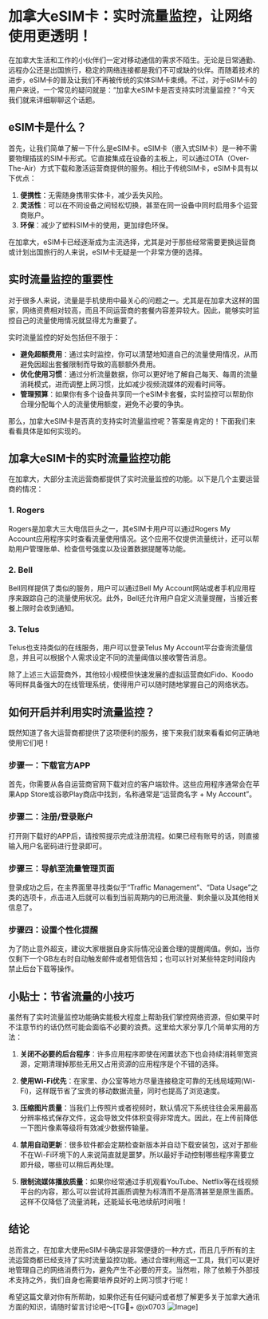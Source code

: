 # 加拿大eSIM卡：实时流量监控，让网络使用更透明！

在加拿大生活和工作的小伙伴们一定对移动通信的需求不陌生。无论是日常通勤、远程办公还是出国旅行，稳定的网络连接都是我们不可或缺的伙伴。而随着技术的进步，eSIM卡的普及让我们不再被传统的实体SIM卡束缚。不过，对于eSIM卡的用户来说，一个常见的疑问就是：“加拿大eSIM卡是否支持实时流量监控？”今天我们就来详细聊聊这个话题。

## eSIM卡是什么？

首先，让我们简单了解一下什么是eSIM卡。eSIM卡（嵌入式SIM卡）是一种不需要物理插拔的SIM卡形式。它直接集成在设备的主板上，可以通过OTA（Over-The-Air）方式下载和激活运营商提供的服务。相比于传统SIM卡，eSIM卡具有以下优点：

1. **便携性**：无需随身携带实体卡，减少丢失风险。
2. **灵活性**：可以在不同设备之间轻松切换，甚至在同一设备中同时启用多个运营商账户。
3. **环保**：减少了塑料SIM卡的使用，更加绿色环保。

在加拿大，eSIM卡已经逐渐成为主流选择，尤其是对于那些经常需要更换运营商或计划出国旅行的人来说，eSIM卡无疑是一个非常方便的选择。

## 实时流量监控的重要性

对于很多人来说，流量是手机使用中最关心的问题之一。尤其是在加拿大这样的国家，网络资费相对较高，而且不同运营商的套餐内容差异较大。因此，能够实时监控自己的流量使用情况就显得尤为重要了。

实时流量监控的好处包括但不限于：

- **避免超额费用**：通过实时监控，你可以清楚地知道自己的流量使用情况，从而避免因超出套餐限制而导致的高额额外费用。
- **优化使用习惯**：通过分析流量数据，你可以更好地了解自己每天、每周的流量消耗模式，进而调整上网习惯，比如减少视频流媒体的观看时间等。
- **管理预算**：如果你有多个设备共享同一个eSIM卡套餐，实时监控可以帮助你合理分配每个人的流量使用额度，避免不必要的争执。

那么，加拿大eSIM卡是否真的支持实时流量监控呢？答案是肯定的！下面我们来看看具体是如何实现的。

## 加拿大eSIM卡的实时流量监控功能

在加拿大，大部分主流运营商都提供了实时流量监控的功能。以下是几个主要运营商的情况：

### 1. Rogers
Rogers是加拿大三大电信巨头之一，其eSIM卡用户可以通过Rogers My Account应用程序实时查看流量使用情况。这个应用不仅提供流量统计，还可以帮助用户管理账单、检查信号强度以及设置数据提醒等功能。

### 2. Bell
Bell同样提供了类似的服务，用户可以通过Bell My Account网站或者手机应用程序来跟踪自己的流量使用状况。此外，Bell还允许用户自定义流量提醒，当接近套餐上限时会收到通知。

### 3. Telus
Telus也支持类似的在线服务，用户可以登录Telus My Account平台查询流量信息，并且可以根据个人需求设定不同的流量阈值以接收警告消息。

除了上述三大运营商外，其他较小规模但快速发展的虚拟运营商如Fido、Koodo等同样具备强大的在线管理系统，使得用户可以随时随地掌握自己的网络状态。

## 如何开启并利用实时流量监控？

既然知道了各大运营商都提供了这项便利的服务，接下来我们就来看看如何正确地使用它们吧！

### 步骤一：下载官方APP
首先，你需要从各自运营商官网下载对应的客户端软件。这些应用程序通常会在苹果App Store或谷歌Play商店中找到，名称通常是“运营商名字 + My Account”。

### 步骤二：注册/登录账户
打开刚下载好的APP后，请按照提示完成注册流程。如果已经有账号的话，则直接输入用户名密码进行登录即可。

### 步骤三：导航至流量管理页面
登录成功之后，在主界面里寻找类似于“Traffic Management”、“Data Usage”之类的选项卡，点击进入后就可以看到当前周期内的已用流量、剩余量以及其他相关信息了。

### 步骤四：设置个性化提醒
为了防止意外超支，建议大家根据自身实际情况设置合理的提醒阈值。例如，当你仅剩下一个GB左右时自动触发邮件或者短信告知；也可以针对某些特定时间段内禁止后台下载等操作。

## 小贴士：节省流量的小技巧

虽然有了实时流量监控功能确实能极大程度上帮助我们掌控网络资源，但如果平时不注意节约的话仍然可能会面临不必要的浪费。这里给大家分享几个简单实用的方法：

1. **关闭不必要的后台程序**：许多应用程序即使在闲置状态下也会持续消耗带宽资源，定期清理掉那些无用又占用资源的应用程序是个不错的选择。
   
2. **使用Wi-Fi优先**：在家里、办公室等地方尽量连接稳定可靠的无线局域网(Wi-Fi)，这样既节省了宝贵的移动数据流量，同时也提高了浏览速度。
   
3. **压缩图片质量**：当我们上传照片或者视频时，默认情况下系统往往会采用最高分辨率格式保存文件，这会导致文件体积变得非常庞大。因此，在上传前降低一下图片像素等级将有效减少数据传输量。

4. **禁用自动更新**：很多软件都会定期检查新版本并自动下载安装包，这对于那些不在Wi-Fi环境下的人来说简直就是噩梦。所以最好手动控制哪些程序需要立即升级，哪些可以稍后再处理。

5. **限制流媒体播放质量**：如果你经常通过手机观看YouTube、Netflix等在线视频平台的内容，那么可以尝试将其画质调整为标清而不是高清甚至是原生画质。这样不仅降低了流量消耗，还能延长电池续航时间哦！

## 结论

总而言之，在加拿大使用eSIM卡确实是非常便捷的一种方式，而且几乎所有的主流运营商都已经支持了实时流量监控功能。通过合理利用这一工具，我们可以更好地管理自己的网络消费行为，避免产生不必要的开支。当然啦，除了依赖于外部技术支持之外，我们自身也需要培养良好的上网习惯才行呢！

希望这篇文章对你有所帮助，如果你还有任何疑问或者想了解更多关于加拿大通讯方面的知识，请随时留言讨论吧～[TG💪+ @jx0703 ![Image](https://github.com/user-attachments/assets/dbca1d08-cadb-493c-b0ec-ad6f7a83f270)]